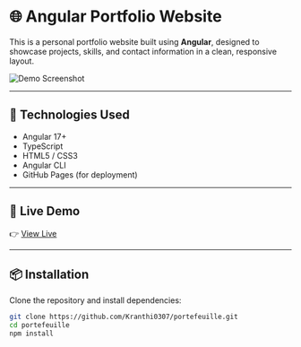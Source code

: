 # 🌐 Angular Portfolio Website

This is a personal portfolio website built using **Angular**, designed to showcase projects, skills, and contact information in a clean, responsive layout.

![Demo Screenshot](https://via.placeholder.com/1000x500?text=Portfolio+Screenshot) <!-- Replace with actual screenshot later -->

---

## 🧰 Technologies Used

- Angular 17+
- TypeScript
- HTML5 / CSS3
- Angular CLI
- GitHub Pages (for deployment)

---

## 🚀 Live Demo

👉 [View Live](https://kranthi0307.github.io/portefeuille/)

---

## 📦 Installation

Clone the repository and install dependencies:

```bash
git clone https://github.com/Kranthi0307/portefeuille.git
cd portefeuille
npm install
